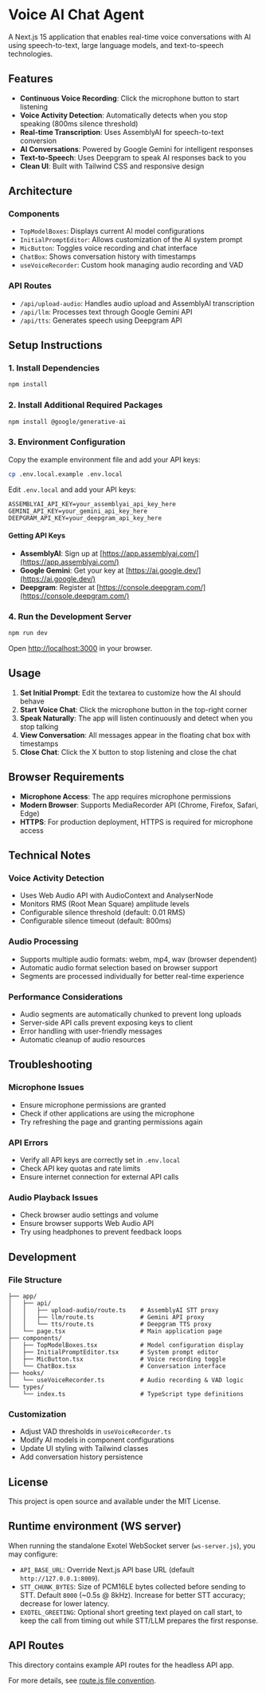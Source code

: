 # Voice AI Chat Agent

A Next.js 15 application that enables real-time voice conversations with AI using speech-to-text, large language models, and text-to-speech technologies.

## Features

- **Continuous Voice Recording**: Click the microphone button to start listening
- **Voice Activity Detection**: Automatically detects when you stop speaking (800ms silence threshold)
- **Real-time Transcription**: Uses AssemblyAI for speech-to-text conversion
- **AI Conversations**: Powered by Google Gemini for intelligent responses
- **Text-to-Speech**: Uses Deepgram to speak AI responses back to you
- **Clean UI**: Built with Tailwind CSS and responsive design

## Architecture

### Components
- `TopModelBoxes`: Displays current AI model configurations
- `InitialPromptEditor`: Allows customization of the AI system prompt
- `MicButton`: Toggles voice recording and chat interface
- `ChatBox`: Shows conversation history with timestamps
- `useVoiceRecorder`: Custom hook managing audio recording and VAD

### API Routes
- `/api/upload-audio`: Handles audio upload and AssemblyAI transcription
- `/api/llm`: Processes text through Google Gemini API
- `/api/tts`: Generates speech using Deepgram API

## Setup Instructions

### 1. Install Dependencies

```bash
npm install
```

### 2. Install Additional Required Packages

```bash
npm install @google/generative-ai
```

### 3. Environment Configuration

Copy the example environment file and add your API keys:

```bash
cp .env.local.example .env.local
```

Edit `.env.local` and add your API keys:

```env
ASSEMBLYAI_API_KEY=your_assemblyai_api_key_here
GEMINI_API_KEY=your_gemini_api_key_here
DEEPGRAM_API_KEY=your_deepgram_api_key_here
```

#### Getting API Keys

- **AssemblyAI**: Sign up at [https://app.assemblyai.com/](https://app.assemblyai.com/)
- **Google Gemini**: Get your key at [https://ai.google.dev/](https://ai.google.dev/)
- **Deepgram**: Register at [https://console.deepgram.com/](https://console.deepgram.com/)

### 4. Run the Development Server

```bash
npm run dev
```

Open [http://localhost:3000](http://localhost:3000) in your browser.

## Usage

1. **Set Initial Prompt**: Edit the textarea to customize how the AI should behave
2. **Start Voice Chat**: Click the microphone button in the top-right corner
3. **Speak Naturally**: The app will listen continuously and detect when you stop talking
4. **View Conversation**: All messages appear in the floating chat box with timestamps
5. **Close Chat**: Click the X button to stop listening and close the chat

## Browser Requirements

- **Microphone Access**: The app requires microphone permissions
- **Modern Browser**: Supports MediaRecorder API (Chrome, Firefox, Safari, Edge)
- **HTTPS**: For production deployment, HTTPS is required for microphone access

## Technical Notes

### Voice Activity Detection
- Uses Web Audio API with AudioContext and AnalyserNode
- Monitors RMS (Root Mean Square) amplitude levels
- Configurable silence threshold (default: 0.01 RMS)
- Configurable silence timeout (default: 800ms)

### Audio Processing
- Supports multiple audio formats: webm, mp4, wav (browser dependent)
- Automatic audio format selection based on browser support
- Segments are processed individually for better real-time experience

### Performance Considerations
- Audio segments are automatically chunked to prevent long uploads
- Server-side API calls prevent exposing keys to client
- Error handling with user-friendly messages
- Automatic cleanup of audio resources

## Troubleshooting

### Microphone Issues
- Ensure microphone permissions are granted
- Check if other applications are using the microphone
- Try refreshing the page and granting permissions again

### API Errors
- Verify all API keys are correctly set in `.env.local`
- Check API key quotas and rate limits
- Ensure internet connection for external API calls

### Audio Playback Issues
- Check browser audio settings and volume
- Ensure browser supports Web Audio API
- Try using headphones to prevent feedback loops

## Development

### File Structure
```
├── app/
│   ├── api/
│   │   ├── upload-audio/route.ts    # AssemblyAI STT proxy
│   │   ├── llm/route.ts             # Gemini API proxy
│   │   └── tts/route.ts             # Deepgram TTS proxy
│   └── page.tsx                     # Main application page
├── components/
│   ├── TopModelBoxes.tsx            # Model configuration display
│   ├── InitialPromptEditor.tsx      # System prompt editor
│   ├── MicButton.tsx                # Voice recording toggle
│   └── ChatBox.tsx                  # Conversation interface
├── hooks/
│   └── useVoiceRecorder.ts          # Audio recording & VAD logic
└── types/
    └── index.ts                     # TypeScript type definitions
```

### Customization
- Adjust VAD thresholds in `useVoiceRecorder.ts`
- Modify AI models in component configurations
- Update UI styling with Tailwind classes
- Add conversation history persistence

## License

This project is open source and available under the MIT License.

## Runtime environment (WS server)

When running the standalone Exotel WebSocket server (`ws-server.js`), you may configure:

- `API_BASE_URL`: Override Next.js API base URL (default `http://127.0.0.1:8009`).
- `STT_CHUNK_BYTES`: Size of PCM16LE bytes collected before sending to STT. Default `8000` (~0.5s @ 8kHz). Increase for better STT accuracy; decrease for lower latency.
- `EXOTEL_GREETING`: Optional short greeting text played on call start, to keep the call from timing out while STT/LLM prepares the first response.

## API Routes

This directory contains example API routes for the headless API app.

For more details, see [route.js file convention](https://nextjs.org/docs/app/api-reference/file-conventions/route).
